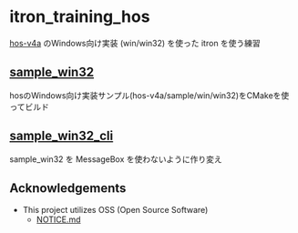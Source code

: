 # itron_training_hos

[hos-v4a](https://github.com/ryuz/hos-v4a) のWindows向け実装 (win/win32) を使った itron を使う練習

## [sample_win32](./sample_win32)

hosのWindows向け実装サンプル(hos-v4a/sample/win/win32)をCMakeを使ってビルド

## [sample_win32_cli](./sample_win32_cli)

sample_win32 を MessageBox を使わないように作り変え

## Acknowledgements
- This project utilizes OSS (Open Source Software)
    - [NOTICE.md](NOTICE.md)
